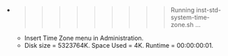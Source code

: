 * >>>>>>>>> Running inst-std-system-time-zone.sh ...
  * Insert Time Zone menu in Administration.
  * Disk size = 5323764K. Space Used = 4K. Runtime = 00:00:00:01.
